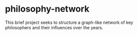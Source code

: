 # philosophy-network
This brief project seeks to structure a graph-like network of key philosophers and their influences over the years.
